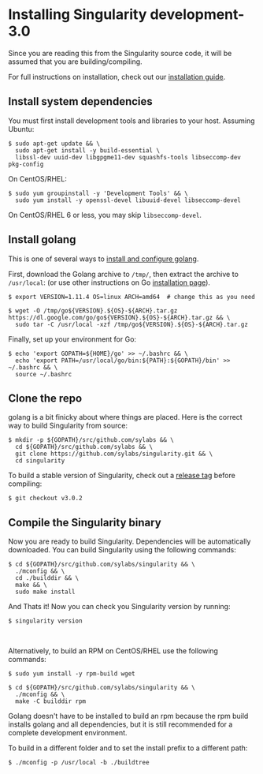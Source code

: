 # Installing Singularity development-3.0

Since you are reading this from the Singularity source code, it will be assumed
that you are building/compiling.

For full instructions on installation, check out our
[installation guide](https://www.sylabs.io/guides/3.0/user-guide/installation.html).

## Install system dependencies

You must first install development tools and libraries to your host.
Assuming Ubuntu:

```
$ sudo apt-get update && \
  sudo apt-get install -y build-essential \
  libssl-dev uuid-dev libgpgme11-dev squashfs-tools libseccomp-dev pkg-config
```

On CentOS/RHEL:

```
$ sudo yum groupinstall -y 'Development Tools' && \
  sudo yum install -y openssl-devel libuuid-devel libseccomp-devel
```
On CentOS/RHEL 6 or less, you may skip `libseccomp-devel`.

## Install golang

This is one of several ways to [install and configure golang](https://golang.org/doc/install).

First, download the Golang archive to `/tmp/`, then extract the archive to `/usr/local`: (or use other instructions on Go
[installation page](https://golang.org/doc/install)).

```
$ export VERSION=1.11.4 OS=linux ARCH=amd64  # change this as you need

$ wget -O /tmp/go${VERSION}.${OS}-${ARCH}.tar.gz https://dl.google.com/go/go${VERSION}.${OS}-${ARCH}.tar.gz && \
  sudo tar -C /usr/local -xzf /tmp/go${VERSION}.${OS}-${ARCH}.tar.gz
```

Finally, set up your environment for Go:

```
$ echo 'export GOPATH=${HOME}/go' >> ~/.bashrc && \
  echo 'export PATH=/usr/local/go/bin:${PATH}:${GOPATH}/bin' >> ~/.bashrc && \
  source ~/.bashrc
```

## Clone the repo
golang is a bit finicky about where things are placed. Here is the correct way
to build Singularity from source:

```
$ mkdir -p ${GOPATH}/src/github.com/sylabs && \
  cd ${GOPATH}/src/github.com/sylabs && \
  git clone https://github.com/sylabs/singularity.git && \
  cd singularity
```

To build a stable version of Singularity, check out a [release tag](https://github.com/sylabs/singularity/tags) before compiling:

```
$ git checkout v3.0.2
```

## Compile the Singularity binary
Now you are ready to build Singularity. Dependencies will be automatically
downloaded. You can build Singularity using the following commands:

```
$ cd ${GOPATH}/src/github.com/sylabs/singularity && \
  ./mconfig && \
  cd ./builddir && \
  make && \
  sudo make install
```

And Thats it! Now you can check you Singularity version by running:

```
$ singularity version
```

<br>

Alternatively, to build an RPM on CentOS/RHEL use the following commands:

```
$ sudo yum install -y rpm-build wget

$ cd ${GOPATH}/src/github.com/sylabs/singularity && \
  ./mconfig && \
  make -C builddir rpm
```

Golang doesn't have to be installed to build an rpm because the rpm
build installs golang and all dependencies, but it is still recommended
for a complete development environment.

To build in a different folder and to set the install prefix to a different path:

```
$ ./mconfig -p /usr/local -b ./buildtree
```
